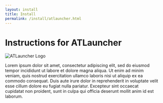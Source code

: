 ```yaml
---
layout: install
title: Install
permalink: /install/atlauncher.html
---
```


# Instructions for ATLauncher

<img class="logo fshadow right" alt="ATLauncher Logo" src="/assets/img/launchers/atlauncher.svg" />

Lorem ipsum dolor sit amet, consectetur adipiscing elit, sed do eiusmod tempor
incididunt ut labore et dolore magna aliqua. Ut enim ad minim veniam, quis
nostrud exercitation ullamco laboris nisi ut aliquip ex ea commodo consequat.
Duis aute irure dolor in reprehenderit in voluptate velit esse cillum dolore eu
fugiat nulla pariatur. Excepteur sint occaecat cupidatat non proident, sunt in
culpa qui officia deserunt mollit anim id est laborum.

